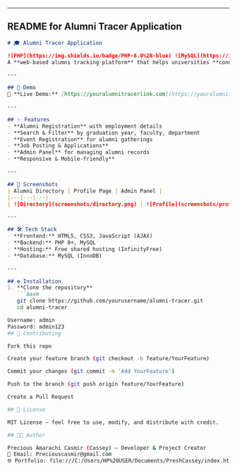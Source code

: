 
---

## **README for Alumni Tracer Application**
```markdown
# 🎓 Alumni Tracer Application

![PHP](https://img.shields.io/badge/PHP-8.0%2B-blue) ![MySQL](https://img.shields.io/badge/MySQL-Database-orange) ![Status](https://img.shields.io/badge/Status-Live-brightgreen)  
A **web-based alumni tracking platform** that helps universities **connect with their graduates**, track career progress, and maintain engagement.

---

## 🚀 Demo
🔗 **Live Demo:** [https://youralumnitracerlink.com](https://youralumnitracerlink.com)  

---

## ✨ Features
- **Alumni Registration** with employment details
- **Search & Filter** by graduation year, faculty, department
- **Event Registration** for alumni gatherings
- **Job Posting & Applications**
- **Admin Panel** for managing alumni records
- **Responsive & Mobile-friendly**

---

## 📸 Screenshots
| Alumni Directory | Profile Page | Admin Panel |
|---|---|---|
| ![Directory](screenshots/directory.png) | ![Profile](screenshots/profile.png) | ![Admin](screenshots/admin.png) |

---

## 🛠️ Tech Stack
- **Frontend:** HTML5, CSS3, JavaScript (AJAX)
- **Backend:** PHP 8+, MySQL
- **Hosting:** Free shared hosting (InfinityFree)
- **Database:** MySQL (InnoDB)

---

## ⚙️ Installation
1. **Clone the repository**
   ```bash
   git clone https://github.com/yourusername/alumni-tracer.git
   cd alumni-tracer

Username: admin
Password: admin123
## 🤝 Contributing

Fork this repo

Create your feature branch (git checkout -b feature/YourFeature)

Commit your changes (git commit -m 'Add YourFeature')

Push to the branch (git push origin feature/YourFeature)

Create a Pull Request

## 📄 License

MIT License — feel free to use, modify, and distribute with credit.

## 👩‍💻 Author

Precious Amarachi Casmir (Cassey) — Developer & Project Creator
📧 Email: Preciouscasmir@gmail.com
🌐 Portfolio: file:///C:/Users/HP%20USER/Documents/PreshCassey/index.html